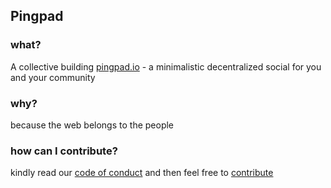 ## Pingpad

### what?
A collective building [pingpad.io](https://pingpad.io) - a minimalistic decentralized social for you and your community

### why?
because the web belongs to the people

### how can I contribute?
kindly read our [code of conduct](https://github.com/pingpad-io/ping/blob/main/CODE_OF_CONDUCT.md) and then feel free to [contribute](https://github.com/pingpad-io/ping/blob/main/CONTRIBUTING.md)
